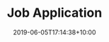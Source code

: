---
title: "Job Application"
date: 2019-06-05T17:14:38+10:00

draft: true
categories: ["Assessments"]
hiddenFromHomePage: false
postMetaInFooter: false

flowchartDiagrams:
  enable: false
  options: ""

sequenceDiagrams: 
  enable: false
  options: ""

---